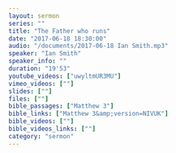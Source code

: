 ```yaml
---
layout: sermon
series: ""
title: "The Father who runs"
date: "2017-06-18 18:30:00"
audio: "/documents/2017-06-18 Ian Smith.mp3"
speaker: "Ian Smith"
speaker_info: ""
duration: "19'53"
youtube_videos: ["uwyltmUR3MU"]
vimeo_videos: [""]
slides: [""]
files: [""]
bible_passages: ["Matthew 3"]
bible_links: ["Matthew 3&amp;version=NIVUK"]
bible_videos: [""]
bible_videos_links: [""]
category: "sermon"
---
```

